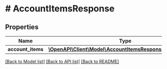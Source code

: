 # # AccountItemsResponse

## Properties

Name | Type | Description | Notes
------------ | ------------- | ------------- | -------------
**account_items** | [**\OpenAPI\Client\Model\AccountItemsResponseAccountItems[]**](AccountItemsResponseAccountItems.md) |  |

[[Back to Model list]](../../README.md#models) [[Back to API list]](../../README.md#endpoints) [[Back to README]](../../README.md)
